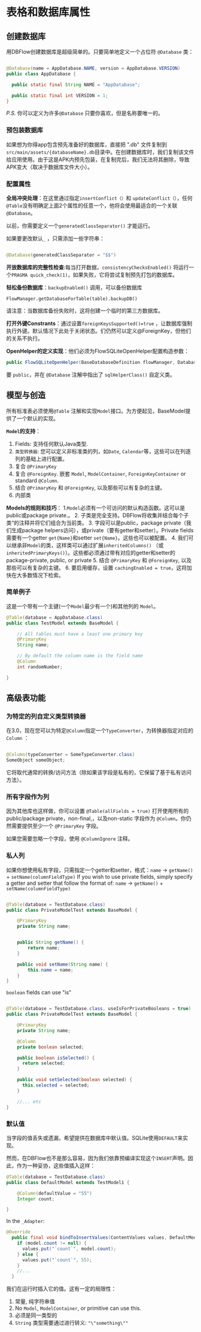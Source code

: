 # 表格和数据库属性
## 创建数据库
用DBFlow创建数据库是超级简单的。只要简单地定义一个占位符 `@Database` 类：

```java

@Database(name = AppDatabase.NAME, version = AppDatabase.VERSION)
public class AppDatabase {

  public static final String NAME = "AppDatabase";

  public static final int VERSION = 1;
}
```

_P.S._ 你可以定义为许多`@Database` 只要你喜欢，但是名称要唯一的。

### 预包装数据库
如果想为你得app包含预先准备好的数据库，直接把 ".db" 文件复制到`src/main/assets/{databaseName}.db`目录中。在创建数据库时，我们复制该文件给应用使用。由于这是APK内预先包装，在复制完后，我们无法将其删除，导致APK变大（取决于数据库文件大小）。


### 配置属性
**全局冲突处理**：在这里通过指定`insertConflict（）`和 `updateConflict（）`，任何 `@Table`没有明确定上面2个属性的任意一个，他将会使用最适合的一个关联`@Database`。

以前，你需要定义一个`generatedClassSeparator()`  才能运行。

如果要更改默认`_` ，只需添加一些字符串：

```java

@Database(generatedClassSeparator = "$$")
```

**开放数据库的完整性检查**:每当打开数据，`consistencyChecksEnabled()` 将运行一个`PRAGMA quick_check(1)`，如果失败，它将尝试复制预先打包的数据库。

**轻松备份数据库**：`backupEnabled()` 调用，可以备份数据库

```
FlowManager.getDatabaseForTable(table).backupDB()
```

请注意：当数据库备份失败时，这将创建一个临时的第三方数据库。

**打开外键Constrants**：通过设置`foreignKeysSupported()=true` ，让数据库强制执行外键。默认情况下此处于关闭状态。们仍然可以定义@ForeignKey，但他们的关系不执行。

**OpenHelper的定义实现**：他们必须为FlowSQLiteOpenHelper配置构造参数：

```java
public FlowSQLiteOpenHelper(BaseDatabaseDefinition flowManager, DatabaseHelperListener listener)
```

要 `public`，并在 `@Database` 注解中指出了 `sqlHelperClass()` 自定义类。

## 模型与创造
所有标准表必须使用`@Table` 注解和实现`Model`接口。为方便起见，BaseModel提供了一个默认的实现。

**`Model`的支持**：
  1. Fields: 支持任何默认Java类型.
  2. `类型转换器`: 您可以定义非标准类的列，如`Date`, `Calendar`等，这些可以在列逐列的基础上进行配置。
  3. 复合 `@PrimaryKey`
  4. 复合 `@ForeignKey`. 嵌套 `Model`, `ModelContainer`, `ForeignKeyContainer` or standard `@Column`.
  5. 结合 `@PrimaryKey` 和 `@ForeignKey`, 以及那些可以有复杂的主键。
  6. 内部类
  
**Models的规则和技巧**：
  1.`Model`必须有一个可访问的默认构造函数。这可以是public或package private.。
  2. 子类是完全支持。DBFlow将收集并结合每个子类“的注释并将它们组合为当前类。
  3. 字段可以是public，package private（我们生成package helpers访问），或private（要有getter和setter）。Private fields需要有一个getter `get{Name}`和setter `set{Name}`。这些也可以被配置。
  4. 我们可以继承非`Model`的类，这样类可以通过扩展`inheritedColumns()` （或`inheritedPrimaryKeys()`）。这些都必须通过带有对应的getter和setter的 package-private, public, or private 
  5. 结合 `@PrimaryKey` 和 `@ForeignKey`, 以及那些可以有复杂的主键。
  6. 要启用缓存，设置 `cachingEnabled = true`，这将加快在大多数情况下检索。
  

### 简单例子
这是一个带有一个主键(一个`Model`最少有一个)和其他列的 `Model`。

```java
@Table(database = AppDatabase.class)
public class TestModel extends BaseModel {

    // All tables must have a least one primary key
    @PrimaryKey
    String name;

    // By default the column name is the field name
    @Column
    int randomNumber;

}
```

## 高级表功能
### 为特定的列自定义类型转换器
在3.0，现在您可以为特定`@Column`指定一个`TypeConverter`，为转换器指定对应的`Column` ：


```java

@Column(typeConverter = SomeTypeConverter.class)
SomeObject someObject;
```

它将取代通常的转换/访问方法（除如果该字段是私有的，它保留了基于私有访问方法）。

### 所有字段作为列
因为其他库也这样做，你可以设置 `@Table(allFields = true)` 打开使用所有的public/package private，non-final,，以及non-static 字段作为 `@Column`。你仍然需要提供至少一个 `@PrimaryKey` 字段。

如果您需要忽略一个字段，使用 `@ColumnIgnore` 注释。

### 私人列
如果你想使用私有字段，只需指定一个getter和setter，格式：`name` -> `getName()` + `setName(columnFieldType)`
If you wish to use private fields, simply specify a getter and setter that follow the format of: `name` -> `getName()` + `setName(columnFieldType)`

```java

@Table(database = TestDatabase.class)
public class PrivateModelTest extends BaseModel {

    @PrimaryKey
    private String name;


    public String getName() {
        return name;
    }

    public void setName(String name) {
        this.name = name;
    }
}
```

`boolean` fields can use "is"

```java

@Table(database = TestDatabase.class, useIsForPrivateBooleans = true)
public class PrivateModelTest extends BaseModel {

    @PrimaryKey
    private String name;

    @Column
    private boolean selected;

    public boolean isSelected() {
      return selected;
    }

    public void setSelected(boolean selected) {
      this.selected = selected;
    }

    //... etc
}
```

### 默认值
当字段的值丢失或遗漏，希望提供在数据库中默认值。SQLite使用`DEFAULT`来实现。


然而，在DBFlow也不是那么容易，因为我们依靠预编译实现这个`INSERT`声明。因此，作为一种妥协，这些值插入这样：


```java
@Table(database = TestDatabase.class)
public class DefaultModel extends TestModel1 {

    @Column(defaultValue = "55")
    Integer count;

}
```

In the `_Adapter`:

```java
@Override
  public final void bindToInsertValues(ContentValues values, DefaultModel model) {
    if (model.count != null) {
      values.put("`count`", model.count);
    } else {
      values.put("`count`", 55);
    }
    //...
  }
```

我们在运行时插入它的值。这有一定的局限性：
  1. 常量, 纯字符串值
  2. No `Model`, `ModelContainer`, or primitive can use this.
  3. 必须是同一类型的
  4. `String` 类型需要通过进行转义: `"\"something\""`
